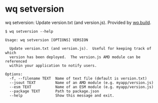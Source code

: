 wq setversion
=============

wq setversion: Update version.txt (and version.js).
Provided by [wq.build].

```shell
$ wq setversion --help

Usage: wq setversion [OPTIONS] VERSION

  Update version.txt (and version.js).  Useful for keeping track of which
  version has been deployed.  The version.js AMD module can be referenced
  within your application to notify users.

Options:
  -f, --filename TEXT  Name of text file (default is version.txt)
  --jsout TEXT         Name of an AMD module (e.g. myapp/version.js)
  --esm TEXT           Name of an ESM module (e.g. myapp/version.js)
  --package TEXT       Path to package.json
  --help               Show this message and exit.
```

[wq.build]: ./index.md

